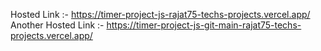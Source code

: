 Hosted Link :- https://timer-project-js-rajat75-techs-projects.vercel.app/
Another Hosted Link :- https://timer-project-js-git-main-rajat75-techs-projects.vercel.app/ 
